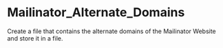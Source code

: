 # Mailinator_Alternate_Domains
Create a file that contains the alternate domains of the Mailinator Website and store it in a file.
